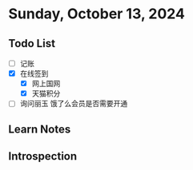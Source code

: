 # Sunday, October 13, 2024

## Todo List

- [ ] 记账
- [x] 在线签到
  - [x] 网上国网
  - [x] 天猫积分
- [ ] 询问丽玉 饿了么会员是否需要开通

## Learn Notes

## Introspection
